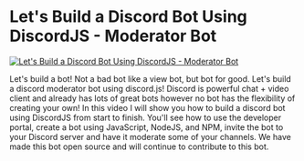 # Let's Build a Discord Bot Using DiscordJS - Moderator Bot


[![Let's Build a Discord Bot Using DiscordJS - Moderator Bot](http://img.youtube.com/vi/YSZcyz2-twQ/0.jpg)](https://www.youtube.com/watch?v=YSZcyz2-twQ "Let's Build a Discord Bot Using DiscordJS - Moderator Bot")


Let's build a bot!  Not a bad bot like a view bot, but bot for good.  Let's build a discord moderator bot using discord.js!  Discord is powerful chat + video client and already has lots of great bots however no bot has the flexibility of creating your own!  In this video I will show you how to build a discord bot using DiscordJS from start to finish.  You'll see how to use the developer portal, create a bot using JavaScript, NodeJS, and NPM, invite the bot to your Discord server and have it moderate some of your channels.  We have made this bot open source and will continue to contribute to this bot.
